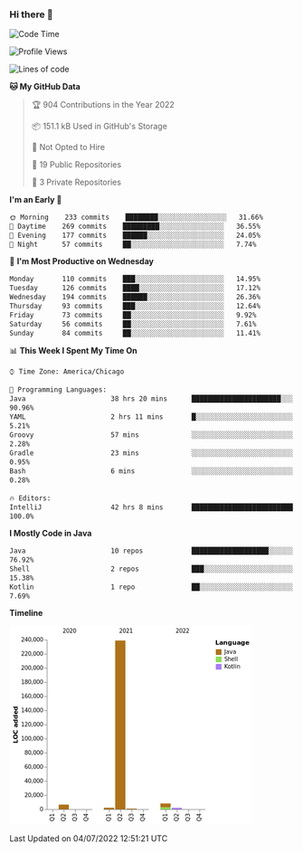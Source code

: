 ### Hi there 👋


<!--START_SECTION:waka-->
![Code Time](http://img.shields.io/badge/Code%20Time-2%2C346%20hrs%2049%20mins-blue)

![Profile Views](http://img.shields.io/badge/Profile%20Views-4-blue)

![Lines of code](https://img.shields.io/badge/From%20Hello%20World%20I%27ve%20Written-259%20Thousand%20lines%20of%20code-blue)

**🐱 My GitHub Data** 

> 🏆 904 Contributions in the Year 2022
 > 
> 📦 151.1 kB Used in GitHub's Storage 
 > 
> 🚫 Not Opted to Hire
 > 
> 📜 19 Public Repositories 
 > 
> 🔑 3 Private Repositories  
 > 
**I'm an Early 🐤** 

```text
🌞 Morning    233 commits    ████████░░░░░░░░░░░░░░░░░   31.66% 
🌆 Daytime    269 commits    █████████░░░░░░░░░░░░░░░░   36.55% 
🌃 Evening    177 commits    ██████░░░░░░░░░░░░░░░░░░░   24.05% 
🌙 Night      57 commits     ██░░░░░░░░░░░░░░░░░░░░░░░   7.74%

```
📅 **I'm Most Productive on Wednesday** 

```text
Monday       110 commits    ███░░░░░░░░░░░░░░░░░░░░░░   14.95% 
Tuesday      126 commits    ████░░░░░░░░░░░░░░░░░░░░░   17.12% 
Wednesday    194 commits    ██████░░░░░░░░░░░░░░░░░░░   26.36% 
Thursday     93 commits     ███░░░░░░░░░░░░░░░░░░░░░░   12.64% 
Friday       73 commits     ██░░░░░░░░░░░░░░░░░░░░░░░   9.92% 
Saturday     56 commits     ██░░░░░░░░░░░░░░░░░░░░░░░   7.61% 
Sunday       84 commits     ██░░░░░░░░░░░░░░░░░░░░░░░   11.41%

```


📊 **This Week I Spent My Time On** 

```text
⌚︎ Time Zone: America/Chicago

💬 Programming Languages: 
Java                     38 hrs 20 mins      ██████████████████████░░░   90.96% 
YAML                     2 hrs 11 mins       █░░░░░░░░░░░░░░░░░░░░░░░░   5.21% 
Groovy                   57 mins             ░░░░░░░░░░░░░░░░░░░░░░░░░   2.28% 
Gradle                   23 mins             ░░░░░░░░░░░░░░░░░░░░░░░░░   0.95% 
Bash                     6 mins              ░░░░░░░░░░░░░░░░░░░░░░░░░   0.28%

🔥 Editors: 
IntelliJ                 42 hrs 8 mins       █████████████████████████   100.0%

```

**I Mostly Code in Java** 

```text
Java                     10 repos            ███████████████████░░░░░░   76.92% 
Shell                    2 repos             ███░░░░░░░░░░░░░░░░░░░░░░   15.38% 
Kotlin                   1 repo              ██░░░░░░░░░░░░░░░░░░░░░░░   7.69%

```


**Timeline**

![Chart not found](https://raw.githubusercontent.com/powercasgamer/powercasgamer/master/charts/bar_graph.png) 


 Last Updated on 04/07/2022 12:51:21 UTC
<!--END_SECTION:waka-->
